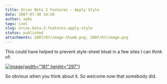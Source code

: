 ```yaml
---
title: Orcas Beta 2 Features - Apply Style
date: 2007-07-30 14:29
author: aabs
tags: cool
slug: orcas-beta-2-features-apply-style
status: published
attachments: 2007/07/image-thumb.png, 2007/07/image.png
---
```


This could have helped to prevent style-sheet bloat in a few sites I can think of:

[![image]({static}2007/07/image-thumb.png){width="181" height="297"}]({static}2007/07/image.png)

So obvious when you think about it. So welcome now that somebody did.
